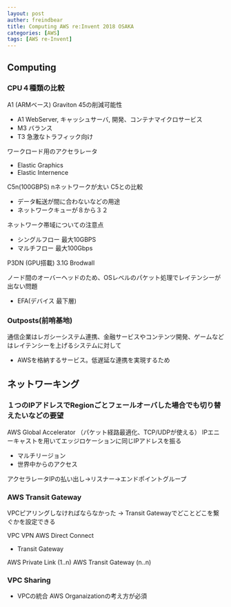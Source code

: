 ```yaml
---
layout: post
auther: freindbear
title: Computing AWS re:Invent 2018 OSAKA
categories: [AWS]
tags: [AWS re-Invent]
---
```


## Computing
### CPU４種類の比較
A1 (ARMベース) Graviton 45の削減可能性

* A1 WebServer, キャッシュサーバ, 開発、コンテナマイクロサービス
* M3 バランス
* T3 急激なトラフィック向け

ワークロード用のアクセラレータ
* Elastic Graphics
* Elastic Internence


C5n(100GBPS) nネットワークが太い C5との比較
* データ転送が間に合わないなどの用途
* ネットワークキューが８から３２

ネットワーク帯域についての注意点
* シングルフロー 最大10GBPS
* マルチフロー  最大100Gbps

P3DN (GPU搭載) 3.1G Brodwall


ノード間のオーバーヘッドのため、OSレベルのパケット処理でレイテンシーが出ない問題
* EFA(デバイス 最下層) 

### Outposts(前哨基地)
通信企業はレガシーシステム連携、金融サービスやコンテンツ開発、ゲームなどはレイテンシーを上げるシステムに対して
* AWSを格納するサービス。低遅延な連携を実現するため

## ネットワーキング
### １つのIPアドレスでRegionごとフェールオーバした場合でも切り替えたいなどの要望
AWS Global Accelerator （パケット経路最適化、TCP/UDPが使える）
IPエニーキャストを用いてエッジロケーションに同じIPアドレスを振る

* マルチリージョン
* 世界中からのアクセス

アクセラレータIPの払い出し->リスナー->エンドポイントグループ

### AWS Transit Gateway
VPCピアリングしなければならなかった -> Transit Gatewayでどことどこを繋ぐかを設定できる

VPC
VPN
AWS Direct Connect
- Transit Gateway

AWS Private Link (1..n)
AWS Transit Gateway (n..n)

### VPC Sharing
* VPCの統合
AWS Organaizationの考え方が必須




